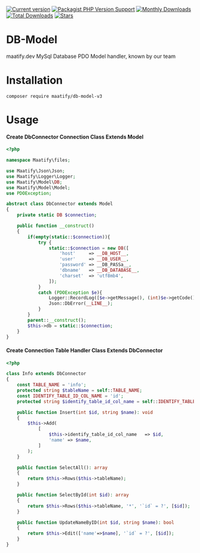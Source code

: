 [![Current version](https://img.shields.io/packagist/v/maatify/db-model-v3)][pkg]
[![Packagist PHP Version Support](https://img.shields.io/packagist/php-v/maatify/db-model-v3)][pkg]
[![Monthly Downloads](https://img.shields.io/packagist/dm/maatify/db-model-v3)][pkg-stats]
[![Total Downloads](https://img.shields.io/packagist/dt/maatify/db-model-v3)][pkg-stats]
[![Stars](https://img.shields.io/packagist/stars/maatify/db-model-v3)](https://github.com/maatify/db-model-v3/stargazers)

[pkg]: <https://packagist.org/packages/maatify/db-model-v3>
[pkg-stats]: <https://packagist.org/packages/maatify/db-model-v3/stats>

# DB-Model

maatify.dev MySql Database PDO Model handler, known by our team

# Installation

```shell
composer require maatify/db-model-v3
```

# Usage
#### Create DbConnector Connection Class Extends Model
```PHP
<?php

namespace Maatify\files;

use Maatify\Json\Json;
use Maatify\Logger\Logger;
use Maatify\Model\DB;
use Maatify\Model\Model;
use PDOException;

abstract class DbConnector extends Model
{
    private static DB $connection;

    public function __construct()
    {
        if(empty(static::$connection)){
            try {
                static::$connection = new DB([
                    'host'     => __DB_HOST__,
                    'user'     => __DB_USER__,
                    'password' => __DB_PASSa__,
                    'dbname'   => __DB_DATABASE__,
                    'charset'  => 'utf8mb4',
                ]);
            }
            catch (PDOException $e){
                Logger::RecordLog([$e->getMessage(), (int)$e->getCode()], 'app_connections');
                Json::DbError(__LINE__);
            }
        }
        parent::__construct();
        $this->db = static::$connection;
    }
}
```
#### Create Connection Table Handler Class Extends DbConnector
```PHP
<?php

class Info extends DbConnector
{
    const TABLE_NAME = 'info';
    protected string $tableName = self::TABLE_NAME;
    const IDENTIFY_TABLE_ID_COL_NAME = 'id';
    protected string $identify_table_id_col_name = self::IDENTIFY_TABLE_ID_COL_NAME;

    public function Insert(int $id, string $name): void
    {
        $this->Add(
            [
                $this->identify_table_id_col_name   => $id,
                'name' => $name,
            ]
        );
    }

    public function SelectAll(): array
    {
        return $this->Rows($this->tableName);
    }

    public function SelectById(int $id): array
    {
        return $this->Rows($this->tableName, '*', '`id` = ?', [$id]);
    }

    public function UpdateNameByID(int $id, string $name): bool
    {
        return $this->Edit(['name'=>$name], '`id` = ?', [$id]);
    }
}
```
